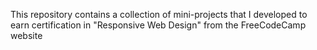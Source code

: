 This repository contains a collection of mini-projects that I developed to earn certification in "Responsive Web Design" from the FreeCodeCamp website
